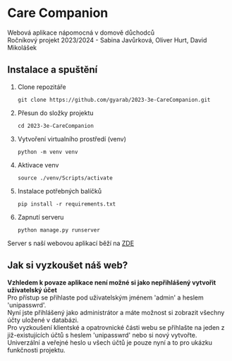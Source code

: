 # Care Companion
Webová aplikace nápomocná v domově důchodců  
Ročníkový projekt 2023/2024 - Sabina Javůrková, Oliver Hurt, David Mikolášek  
## Instalace a spuštění
1. Clone repozitáře
    ```
    git clone https://github.com/gyarab/2023-3e-CareCompanion.git
    ```
2. Přesun do složky projektu
    ```
    cd 2023-3e-CareCompanion
    ```
3. Vytvoření virtualního prostředí (venv)
    ```
    python -m venv venv
    ```
4. Aktivace venv
    ```
   source ./venv/Scripts/activate
    ```
5. Instalace potřebných balíčků
    ```
   pip install -r requirements.txt
    ```
6. Zapnutí serveru
    ```
    python manage.py runserver
    ```
Server s naší webovou aplikací běží na [ZDE](http://127.0.0.1:8000/)  

## Jak si vyzkoušet náš web?  

**Vzhledem k povaze aplikace není možné si jako nepřihlášený vytvořit uživatelský účet**  
Pro přístup se přihlaste pod uživatelským jménem 'admin' a heslem 'unipasswrd'.  
Nyní jste přihlášený jako administrátor a máte možnost si zobrazit všechny účty uložené v databázi.  
Pro vyzkoušení klientské a opatrovnické části webu se přihlašte na jeden z již-existujících účtů s heslem 'unipasswrd' nebo si nový vytvořte.  
Univerzální a veřejné heslo u všech účtů je pouze nyní a to pro ukázku funkčnosti projektu.